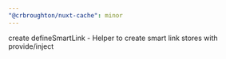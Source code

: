 ```yaml
---
"@crbroughton/nuxt-cache": minor
---
```


create defineSmartLink - Helper to create smart link stores with provide/inject
